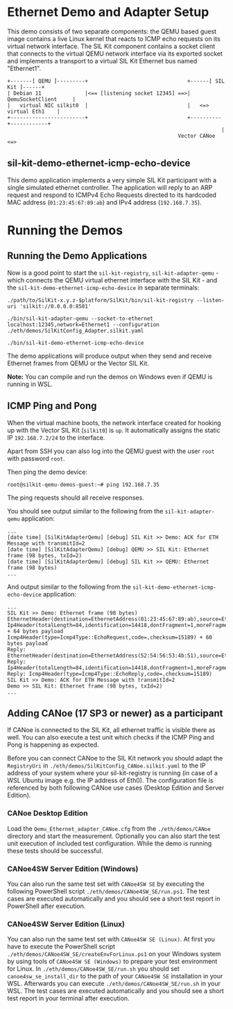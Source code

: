 # Ethernet Demo and Adapter Setup
This demo consists of two separate components: the QEMU based guest image contains a live
Linux kernel that reacts to ICMP echo requests on its virtual network interface.
The SIL Kit component contains a socket client that connects to the virtual QEMU network interface via its
exported socket and implements a transport to a virtual SIL Kit Ethernet bus named "Ethernet1".

    +-------[ QEMU ]---------+                                +------[ SIL Kit ]------+
    | Debian 11              |<== [listening socket 12345] ==>|  QemuSocketClient     |
    |   virtual NIC silkit0  |                                |   <=> virtual Eth1    |
    +------------------------+                                +----------+------------+
                                                                         |
                                                           Vector CANoe <=> 

## sil-kit-demo-ethernet-icmp-echo-device
This demo application implements a very simple SIL Kit participant with a single simulated ethernet controller.
The application will reply to an ARP request and respond to ICMPv4 Echo Requests directed to its hardcoded MAC address
(``01:23:45:67:89:ab``) and IPv4 address (``192.168.7.35``).

# Running the Demos

## Running the Demo Applications

Now is a good point to start the ``sil-kit-registry``, ``sil-kit-adapter-qemu`` - which connects the QEMU virtual ethernet
interface with the SIL Kit - and the ``sil-kit-demo-ethernet-icmp-echo-device`` in separate terminals:

    ./path/to/SilKit-x.y.z-$platform/SilKit/bin/sil-kit-registry --listen-uri 'silkit://0.0.0.0:8501'
    
    ./bin/sil-kit-adapter-qemu --socket-to-ethernet localhost:12345,network=Ethernet1 --configuration ./eth/demos/SilKitConfig_Adapter.silkit.yaml
    
    ./bin/sil-kit-demo-ethernet-icmp-echo-device
    
The demo applications will produce output when they send and receive Ethernet frames from QEMU or the Vector SIL Kit.

**Note:** You can compile and run the demos on Windows even if QEMU is running in WSL.

## ICMP Ping and Pong
When the virtual machine boots, the network interface created for hooking up with the Vector SIL Kit (``silkit0``) is ``up``.
It automatically assigns the static IP ``192.168.7.2/24`` to the interface.

Apart from SSH you can also log into the QEMU guest with the user ``root`` with password ``root``.

Then ping the demo device:

    root@silkit-qemu-demos-guest:~# ping 192.168.7.35

The ping requests should all receive responses.

You should see output similar to the following from the ``sil-kit-adapter-qemu`` application:

    ...
    [date time] [SilKitAdapterQemu] [debug] SIL Kit >> Demo: ACK for ETH Message with transmitId=2
    [date time] [SilKitAdapterQemu] [debug] QEMU >> SIL Kit: Ethernet frame (98 bytes, txId=2)
    [date time] [SilKitAdapterQemu] [debug] SIL Kit >> QEMU: Ethernet frame (98 bytes)
    ...

    
And output similar to the following from the ``sil-kit-demo-ethernet-icmp-echo-device`` application:

    ...
    SIL Kit >> Demo: Ethernet frame (98 bytes)
    EthernetHeader(destination=EthernetAddress(01:23:45:67:89:ab),source=EthernetAddress(52:54:56:53:4b:51),etherType=EtherType::Ip4)
    Ip4Header(totalLength=84,identification=14418,dontFragment=1,moreFragments=0,fragmentOffset=0,timeToLive=64,protocol=Ip4Protocol::ICMP,checksum=29409,sourceAddress=192.168.7.2,destinationAddress=192.168.7.35) + 64 bytes payload
    Icmp4Header(type=Icmp4Type::EchoRequest,code=,checksum=15189) + 60 bytes payload
    Reply: EthernetHeader(destination=EthernetAddress(52:54:56:53:4b:51),source=EthernetAddress(01:23:45:67:89:ab),etherType=EtherType::Ip4)
    Reply: Ip4Header(totalLength=84,identification=14418,dontFragment=1,moreFragments=0,fragmentOffset=0,timeToLive=64,protocol=Ip4Protocol::ICMP,checksum=29409,sourceAddress=192.168.7.35,destinationAddress=192.168.7.2)
    Reply: Icmp4Header(type=Icmp4Type::EchoReply,code=,checksum=15189)
    SIL Kit >> Demo: ACK for ETH Message with transmitId=2
    Demo >> SIL Kit: Ethernet frame (98 bytes, txId=2)
    ...


## Adding CANoe (17 SP3 or newer) as a participant
If CANoe is connected to the SIL Kit, all ethernet traffic is visible there as well. You can also execute a test unit which checks if the ICMP Ping and Pong is happening as expected.

Before you can connect CANoe to the SIL Kit network you should adapt the ``RegistryUri`` in ``./eth/demos/SilKitConfig_CANoe.silkit.yaml`` to the IP address of your system where your sil-kit-registry is running (in case of a WSL Ubuntu image e.g. the IP address of Eth0). The configuration file is referenced by both following CANoe use cases (Desktop Edition and Server Edition).

### CANoe Desktop Edition
Load the ``Qemu_Ethernet_adapter_CANoe.cfg`` from the ``./eth/demos/CANoe`` directory and start the measurement. Optionally you can also start the test unit execution of included test configuration. While the demo is running these tests should be successful.

### CANoe4SW Server Edition (Windows)
You can also run the same test set with ``CANoe4SW SE`` by executing the following PowerShell script ``./eth/demos/CANoe4SW_SE/run.ps1``. The test cases are executed automatically and you should see a short test report in PowerShell after execution.

### CANoe4SW Server Edition (Linux)
You can also run the same test set with ``CANoe4SW SE (Linux)``. At first you have to execute the PowerShell script ``./eth/demos/CANoe4SW_SE/createEnvForLinux.ps1`` on your Windows system by using tools of ``CANoe4SW SE (Windows)`` to prepare your test environment for Linux. In ``./eth/demos/CANoe4SW_SE/run.sh`` you should set ``canoe4sw_se_install_dir`` to the path of your ``CANoe4SW SE`` installation in your WSL. Afterwards you can execute ``./eth/demos/CANoe4SW_SE/run.sh`` in your WSL. The test cases are executed automatically and you should see a short test report in your terminal after execution.


